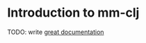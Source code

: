 # Introduction to mm-clj

TODO: write [great documentation](http://jacobian.org/writing/what-to-write/)
